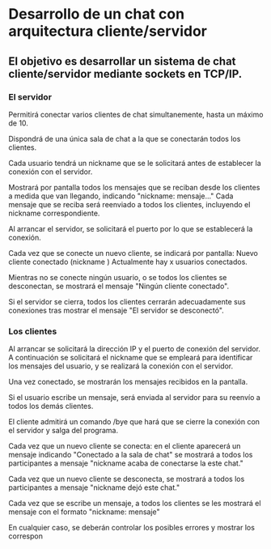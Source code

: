 # Desarrollo de un chat con arquitectura cliente/servidor

## El objetivo es desarrollar un sistema de chat cliente/servidor mediante sockets en TCP/IP.
### El servidor
Permitirá conectar varios clientes de chat simultanemente, hasta un máximo de 10.

Dispondrá de una única sala de chat a la que se conectarán todos los clientes.

Cada usuario tendrá un nickname que se le solicitará antes de establecer la conexión con el servidor.

Mostrará por pantalla todos los mensajes que se reciban desde los clientes a medida que van llegando, indicando "nickname: mensaje..."
Cada mensaje que se reciba será reenviado a todos los clientes, incluyendo el nickname correspondiente.

Al arrancar el servidor, se solicitará el puerto por lo que se establecerá la conexión.

Cada vez que se conecte un nuevo cliente, se indicará por pantalla: Nuevo cliente conectado (nickname ) Actualmente hay x usuarios conectados.

Mientras no se conecte ningún usuario, o se todos los clientes se desconectan, se mostrará el mensaje "Ningún cliente conectado".

Si el servidor se cierra, todos los clientes cerrarán adecuadamente sus conexiones tras mostrar el mensaje "El servidor se desconectó".

### Los clientes
Al arrancar se solicitará la dirección IP y el puerto de conexión del servidor. A continuación se solicitará el nickname que se empleará para identificar los mensajes del usuario, y se realizará la conexión con el servidor.

Una vez conectado, se mostrarán los mensajes recibidos en la pantalla.

Si el usuario escribe un mensaje, será enviada al servidor para su reenvío a todos los demás clientes.

El cliente admitirá un comando /bye que hará que se cierre la conexión con el servidor y salga del programa.

Cada vez que un nuevo cliente se conecta: en el cliente aparecerá un mensaje indicando "Conectado a la sala de chat" se mostrará a todos los participantes a mensaje "nickname acaba de conectarse la este chat."

Cada vez que un nuevo cliente se desconecta, se mostrará a todos los participantes a mensaje "nickname dejó este chat."

Cada vez que se escribe un mensaje, a todos los clientes se les mostrará el mensaje con el formato "nickname: mensaje"

En cualquier caso, se deberán controlar los posibles errores y mostrar los correspon